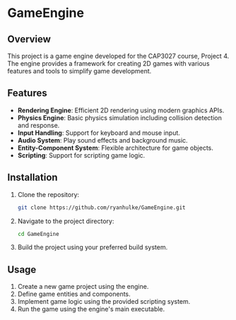 # GameEngine

## Overview
This project is a game engine developed for the CAP3027 course, Project 4. The engine provides a framework for creating 2D games with various features and tools to simplify game development.

## Features
- **Rendering Engine**: Efficient 2D rendering using modern graphics APIs.
- **Physics Engine**: Basic physics simulation including collision detection and response.
- **Input Handling**: Support for keyboard and mouse input.
- **Audio System**: Play sound effects and background music.
- **Entity-Component System**: Flexible architecture for game objects.
- **Scripting**: Support for scripting game logic.

## Installation
1. Clone the repository:
    ```sh
    git clone https://github.com/ryanhulke/GameEngine.git
    ```
2. Navigate to the project directory:
    ```sh
    cd GameEngine
    ```
3. Build the project using your preferred build system.

## Usage
1. Create a new game project using the engine.
2. Define game entities and components.
3. Implement game logic using the provided scripting system.
4. Run the game using the engine's main executable.